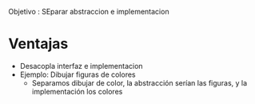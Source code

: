 Objetivo : SEparar abstraccion e implementacion
# Ventajas 
  - Desacopla interfaz e implementacion
  - Ejemplo: Dibujar figuras de colores
    - Separamos dibujar de color, la abstracción serían las figuras, y la implementación los colores
